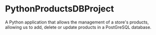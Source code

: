 # PythonProductsDBProject
A Python application that allows the management of a store's products, allowing us to add, delete or update products in a PostGreSQL database.
